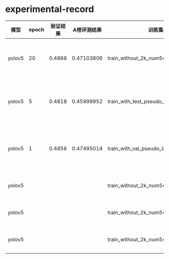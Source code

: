 # experimental-record
|模型|epoch|验证结果|A榜评测结果|训练集|验证集|策略|备注|
|---|------|-------|----------|------|-----|----|---|
|yolov5|20|0.4868|0.47103806|train_without_2k_num5428|val_num1200(与测试集同分布)|2k图存在于验证集中而不出现在训练集|img_size train 1024 val 1344 test 1344   batch_size 8|
|yolov5|5|0.4818|0.45999952|train_with_test_pseudo_labels_num6628|val_num1200(同上)|伪标签：**testA的数据**推理出标签后补充到训练集中|train 1024 val 1344 test 1344 batch_size 4 **conf 0.4**|
|yolov5|1|0.4856|0.47495014|train_with_val_pseudo_labels_num6628|val_num1200(同上)|伪标签：**val的数据**推理出标签后补充到训练集中|train 1024 val 1344 test 1344 batch_size 4 **conf 0.4**|
|yolov5||||train_without_2k_num5428|val_num1200(同上)|**Baseline**|train 640 val 640 batch_size 16|
|yolov5||||train_without_2k_num5428|val_num1200(同上)|**Baseline**|train 640 val 640 batch_size 8|
|yolov5||||train_without_2k_num5428|val_num1200(同上)|**Baseline**|train 640 val 640 batch_size 4|

